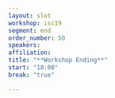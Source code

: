 ```yaml
---
layout: slot
workshop: isc19
segment: end
order_number: 50
speakers:
affiliation:
title: "**Workshop Ending**"
start: "18:00"
break: "true"

---
```

